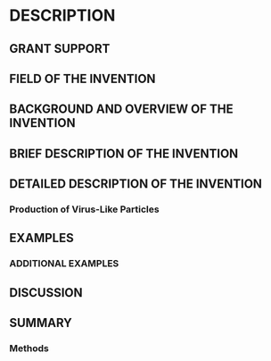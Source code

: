 # DESCRIPTION

## GRANT SUPPORT

## FIELD OF THE INVENTION

## BACKGROUND AND OVERVIEW OF THE INVENTION

## BRIEF DESCRIPTION OF THE INVENTION

## DETAILED DESCRIPTION OF THE INVENTION

### Production of Virus-Like Particles

## EXAMPLES

### ADDITIONAL EXAMPLES

## DISCUSSION

## SUMMARY

### Methods

